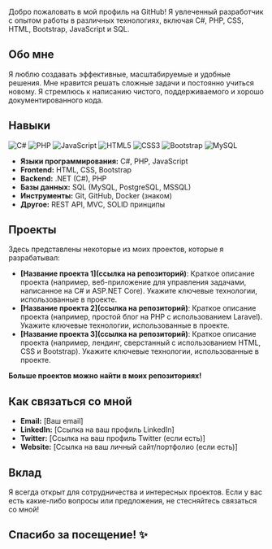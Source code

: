 Добро пожаловать в мой профиль на GitHub! Я увлеченный разработчик с опытом работы в различных технологиях, включая C#, PHP, CSS, HTML, Bootstrap, JavaScript и SQL.

## Обо мне

Я люблю создавать эффективные, масштабируемые и удобные решения. Мне нравится решать сложные задачи и постоянно учиться новому.  Я стремлюсь к написанию чистого, поддерживаемого и хорошо документированного кода.

## Навыки
![C#](https://img.shields.io/badge/c%23-%23239120.svg?style=for-the-badge&logo=c-sharp&logoColor=white)
![PHP](https://img.shields.io/badge/php-%23777BB4.svg?style=for-the-badge&logo=php&logoColor=white)
![JavaScript](https://img.shields.io/badge/javascript-%23F7DF1E.svg?style=for-the-badge&logo=javascript&logoColor=black)
![HTML5](https://img.shields.io/badge/html5-%23E34F26.svg?style=for-the-badge&logo=html5&logoColor=white)
![CSS3](https://img.shields.io/badge/css3-%231572B6.svg?style=for-the-badge&logo=css3&logoColor=white)
![Bootstrap](https://img.shields.io/badge/bootstrap-%23563D7C.svg?style=for-the-badge&logo=bootstrap&logoColor=white)
![MySQL](https://img.shields.io/badge/mysql-%2300f.svg?style=for-the-badge&logo=mysql&logoColor=white)


*   **Языки программирования:** C#, PHP, JavaScript
*   **Frontend:** HTML, CSS, Bootstrap
*   **Backend:** .NET (C#), PHP
*   **Базы данных:** SQL (MySQL, PostgreSQL, MSSQL)
*   **Инструменты:** Git, GitHub, Docker (знаком)
*   **Другое:** REST API, MVC, SOLID принципы

## Проекты

Здесь представлены некоторые из моих проектов, которые я разрабатывал:

*   **[Название проекта 1](ссылка на репозиторий)**: Краткое описание проекта (например, веб-приложение для управления задачами, написанное на C# и ASP.NET Core).  Укажите ключевые технологии, использованные в проекте.
*   **[Название проекта 2](ссылка на репозиторий)**: Краткое описание проекта (например, простой блог на PHP с использованием Laravel). Укажите ключевые технологии, использованные в проекте.
*   **[Название проекта 3](ссылка на репозиторий)**: Краткое описание проекта (например, лендинг, сверстанный с использованием HTML, CSS и Bootstrap). Укажите ключевые технологии, использованные в проекте.

**Больше проектов можно найти в моих репозиториях!**

## Как связаться со мной

*   **Email:** [Ваш email]
*   **LinkedIn:** [Ссылка на ваш профиль LinkedIn]
*   **Twitter:** [Ссылка на ваш профиль Twitter (если есть)]
*   **Website:** [Ссылка на ваш личный сайт/портфолио (если есть)]

## Вклад

Я всегда открыт для сотрудничества и интересных проектов. Если у вас есть какие-либо вопросы или предложения, не стесняйтесь связаться со мной!

## Спасибо за посещение! ✨

